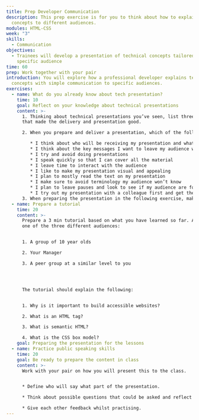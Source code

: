 ```yaml
---
title: Prep Developer Communication
description: This prep exercise is for you to think about how to explain
  concepts to different audiences.
modules: HTML-CSS
week: "3"
skills:
  - Communication
objectives:
  - Trainees will develop a presentation of technical concepts tailored for a
    specific audience
time: 60
prep: Work together with your pair
introduction: You will explore how a professional developer explains technical
  concepts with simple communication to specific audiences.
exercises:
  - name: What do you already know about tech presentation?
    time: 10
    goal: Reflect on your knowledge about technical presentations
    content: >-
      1. Thinking about technical presentations you’ve seen, list three things
      that made the delivery and presentation good.

      2. When you prepare and deliver a presentation, which of the following things do you usually think about?

         * I think about who will be receiving my presentation and what they want to learn
         * I think about the key messages I want to leave my audience with
         * I try and avoid doing presentations
         * I speak quickly so that I can cover all the material
         * I leave time to interact with the audience
         * I like to make my presentation visual and appealing
         * I plan to mostly read the text on my presentation 
         * I make sure to avoid terminology my audience won’t know
         * I plan to leave pauses and look to see if my audience are following me
         * I try out my presentation with a colleague first and get their feedback
      3. When preparing the presentation in the following exercise, make sure to include at least three improvements from this list.
  - name: Prepare a tutorial
    time: 20
    content: >-
      Prepare a 3 min tutorial based on what you have learned so far. Address
      one of the three different audiences:


      1. A group of 10 year olds

      2. Your Manager

      3. A peer group at a similar level to you




      The tutorial should explain the following:


      1. Why is it important to build accessible websites?

      2. What is an HTML tag?

      3. What is semantic HTML?

      4. What is the CSS box model?
    goal: Preparing the presentation for the lessons
  - name: Practice public speaking skills
    time: 20
    goal: Be ready to prepare the content in class
    content: >-
      Work with your pair on how you will present this to the class.


      * Define who will say what part of the presentation.

      * T﻿hink about possible questions that could be asked and reflect on the answers you should give.

      * Give each other feedback whilst practising.
---
```

